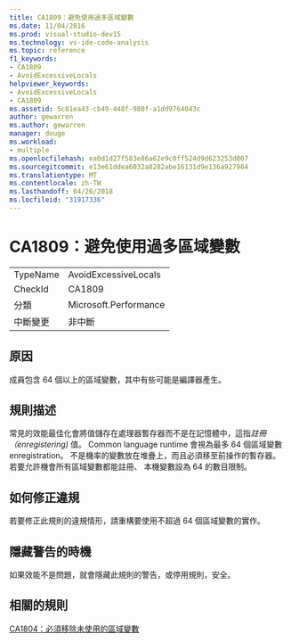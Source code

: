 ```yaml
---
title: CA1809：避免使用過多區域變數
ms.date: 11/04/2016
ms.prod: visual-studio-dev15
ms.technology: vs-ide-code-analysis
ms.topic: reference
f1_keywords:
- CA1809
- AvoidExcessiveLocals
helpviewer_keywords:
- AvoidExcessiveLocals
- CA1809
ms.assetid: 5c81ea43-cb49-448f-980f-a1dd9764043c
author: gewarren
ms.author: gewarren
manager: douge
ms.workload:
- multiple
ms.openlocfilehash: ea0d1d27f583e86a62e9c0ff524d9d623253d007
ms.sourcegitcommit: e13e61ddea6032a8282abe16131d9e136a927984
ms.translationtype: MT
ms.contentlocale: zh-TW
ms.lasthandoff: 04/26/2018
ms.locfileid: "31917336"
---
```

# <a name="ca1809-avoid-excessive-locals"></a>CA1809：避免使用過多區域變數
|||
|-|-|
|TypeName|AvoidExcessiveLocals|
|CheckId|CA1809|
|分類|Microsoft.Performance|
|中斷變更|非中斷|

## <a name="cause"></a>原因
 成員包含 64 個以上的區域變數，其中有些可能是編譯器產生。

## <a name="rule-description"></a>規則描述
 常見的效能最佳化會將值儲存在處理器暫存器而不是在記憶體中，這指*註冊 （enregistering)* 值。 Common language runtime 會視為最多 64 個區域變數 enregistration。 不是機率的變數放在堆疊上，而且必須移至前操作的暫存器。 若要允許機會所有區域變數都能註冊、 本機變數設為 64 的數目限制。

## <a name="how-to-fix-violations"></a>如何修正違規
 若要修正此規則的違規情形，請重構要使用不超過 64 個區域變數的實作。

## <a name="when-to-suppress-warnings"></a>隱藏警告的時機
 如果效能不是問題，就會隱藏此規則的警告，或停用規則，安全。

## <a name="related-rules"></a>相關的規則
 [CA1804：必須移除未使用的區域變數](../code-quality/ca1804-remove-unused-locals.md)